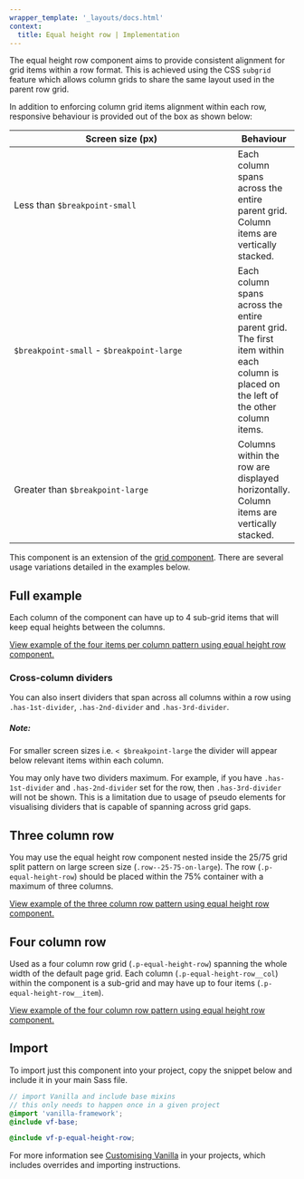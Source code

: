 ```yaml
---
wrapper_template: '_layouts/docs.html'
context:
  title: Equal height row | Implementation
---
```


The equal height row component aims to provide consistent alignment for grid items within a row format. This is achieved using the CSS `subgrid` feature which allows column grids to share the same layout used in the parent row grid.

In addition to enforcing column grid items alignment within each row, responsive behaviour is provided out of the box as shown below:

<table>
  <thead>
    <tr>
      <th style="width: 50ch">Screen size (px)</th>
      <th>Behaviour</th>
    </tr>
  </thead>
  <tbody>
    <tr>
      <td>Less than <code>$breakpoint-small</code></td>
      <td>Each column spans across the entire parent grid. Column items are vertically stacked.</td>
    </tr>
    <tr>
      <td><code>$breakpoint-small</code> - <code>$breakpoint-large</code></td>
      <td>Each column spans across the entire parent grid. The first item within each column is placed on the left of the other column items.</td>
    </tr>
    <tr>
      <td>Greater than <code>$breakpoint-large</code></td>
      <td>Columns within the row are displayed horizontally. Column items are vertically stacked.</td>
    </tr>
  </tbody>
</table>

This component is an extension of the [grid component](/docs/patterns/grid). There are several usage variations detailed in the examples below.

## Full example

Each column of the component can have up to 4 sub-grid items that will keep equal heights between the columns.

<div class="embedded-example"><a href="/docs/examples/patterns/equal-height-row/4-items-per-column/" class="js-example">
View example of the four items per column pattern using equal height row component.
</a></div>

### Cross-column dividers

You can also insert dividers that span across all columns within a row using `.has-1st-divider`, `.has-2nd-divider` and `.has-3rd-divider`.

<div class="p-notification--information">
  <div class="p-notification__content">
    <h5 class="p-notification__title">Note:</h5>
    <p class="p-notification__message">For smaller screen sizes i.e. <code>< $breakpoint-large</code> the divider will appear below relevant items within each column.</p>
  </div>
</div>

<div class="p-notification--caution">
  <div class="p-notification__content">
    <p class="p-notification__message">You may only have two dividers maximum. For example, if you have <code>.has-1st-divider</code> and <code>.has-2nd-divider</code> set for the row, then <code>.has-3rd-divider</code> will not be shown. This is a limitation due to usage of pseudo elements for visualising dividers that is capable of spanning across grid gaps.</p>
  </div>
</div>

## Three column row

You may use the equal height row component nested inside the 25/75 grid split pattern on large screen size (`.row--25-75-on-large`). The row (`.p-equal-height-row`) should be placed within the 75% container with a maximum of three columns.

<div class="embedded-example"><a href="/docs/examples/patterns/equal-height-row/3-column-row/" class="js-example">
View example of the three column row pattern using equal height row component.
</a></div>

## Four column row

Used as a four column row grid (`.p-equal-height-row`) spanning the whole width of the default page grid. Each column (`.p-equal-height-row__col`) within the component is a sub-grid and may have up to four items (`.p-equal-height-row__item`).

<div class="embedded-example"><a href="/docs/examples/patterns/equal-height-row/default/" class="js-example">
View example of the four column row pattern using equal height row component.
</a></div>

## Import

To import just this component into your project, copy the snippet below and include it in your main Sass file.

```scss
// import Vanilla and include base mixins
// this only needs to happen once in a given project
@import 'vanilla-framework';
@include vf-base;

@include vf-p-equal-height-row;
```

For more information see [Customising Vanilla](/docs/customising-vanilla/) in your projects, which includes overrides and importing instructions.
